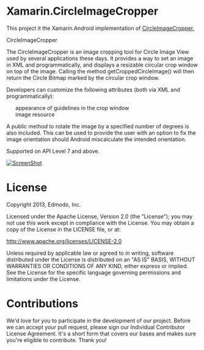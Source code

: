 Xamarin.CircleImageCropper
==========================


<p>This project it the Xamarin.Android implementation of <a href='https://github.com/rachitwatts/CircleImageCropper'>CircleImageCropper.</a>

<a name="user-content-circleimagecropper" class="anchor" href="#circleimagecropper" aria-hidden="true"><span class="octicon octicon-link"></span></a>CircleImageCropper</h1>

<p>The CircleImageCropper is an image cropping tool for Circle Image View used by several applications these days. 
It provides a way to set an image in XML and programmatically, and displays a resizable circular crop window on top of the image. 
Calling the method getCroppedCircleImage() will then return the Circle Bitmap marked by the circular crop window.</p>

<p>Developers can customize the following attributes (both via XML and programmatically):</p>

<ul class="task-list">
<li>appearance of guidelines in the crop window</li>
<li>image resource</li>
</ul><p>A public method to rotate the image by a specified number of degrees is also included. This can be used to provide the user with an option to fix the image orientation should Android miscalculate the intended orientation.</p>

<p>Supported on API Level 7 and above.</p>

<p><a href="https://camo.githubusercontent.com/1deba47b95754ffdc4f6d8a6e7b7614ef40882ab/687474703a2f2f692e696d6775722e636f6d2f686e644d7a6d6d2e706e67" target="_blank"><img src="https://camo.githubusercontent.com/1deba47b95754ffdc4f6d8a6e7b7614ef40882ab/687474703a2f2f692e696d6775722e636f6d2f686e644d7a6d6d2e706e67" alt="ScreenShot" data-canonical-src="http://i.imgur.com/hndMzmm.png" style="max-width:100%;"></a></p>

<h1>
<a name="user-content-license" class="anchor" href="#license" aria-hidden="true"><span class="octicon octicon-link"></span></a>License</h1>

<p>Copyright 2013, Edmodo, Inc. </p>

<p>Licensed under the Apache License, Version 2.0 (the "License"); you may not use this work except in compliance with the License.
You may obtain a copy of the License in the LICENSE file, or at:</p>

<p><a href="http://www.apache.org/licenses/LICENSE-2.0">http://www.apache.org/licenses/LICENSE-2.0</a></p>

<p>Unless required by applicable law or agreed to in writing, software distributed under the License is distributed on an "AS IS" BASIS, WITHOUT WARRANTIES OR CONDITIONS OF ANY KIND, either express or implied. See the License for the specific language governing permissions and limitations under the License.</p>

<h1>
<a name="user-content-contributions" class="anchor" href="#contributions" aria-hidden="true"><span class="octicon octicon-link"></span></a>Contributions</h1>

<p>We'd love for you to participate in the development of our project. Before we can accept your pull request, please sign our Individual Contributor License Agreement. It's a short form that covers our bases and makes sure you're eligible to contribute. Thank you!</p>


